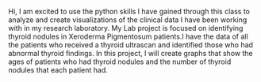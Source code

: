 Hi,
  I am excited to use the python skills I have gained through this class to analyze and create visualizations of the clinical data I have been working with in my research laboratory. 
  My Lab project is focused on identifying thyroid nodules in Xeroderma Pigmentosum patients.I have the data of all the patients who received a thyroid ultrascan and identified those who had abnormal thyroid findings. 
  In this project, I will create graphs that show the ages of patients who had thyroid nodules and the number of thyroid nodules that each patient had. 



